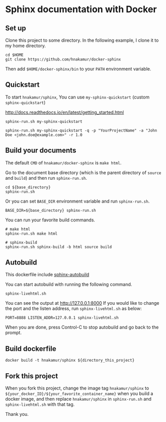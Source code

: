# Sphinx documentation with Docker

## Set up

Clone this project to some directory. In the following example, I clone it to
my home directory.

```
cd $HOME
git clone https://github.com/hnakamur/docker-sphinx
```

Then add `$HOME/docker-sphinx/bin` to your `PATH` environment variable.

## Quickstart
To start `hnakamur/sphinx`, You can use `my-sphinx-quickstart` (custom `sphinx-quickstart`)

http://docs.readthedocs.io/en/latest/getting_started.html

```
sphinx-run.sh my-sphinx-quickstart
```

```
sphinx-run.sh my-sphinx-quickstart -q -p "YourProjectName" -a "John Doe <john.doe@example.com>" -r 1.0
```

## Build your documents

The default `CMD` of `hnakamur/docker-sphinx` is `make html`.

Go to the document base directory (which is the parent directory of `source` and `build`)
and then run `sphinx-run.sh`.

```
cd ${base_directory}
sphinx-run.sh
```

Or you can set `BASE_DIR` environment variable and run `sphinx-run.sh`.

```
BASE_DIR=${base_directory} sphinx-run.sh
```

You can run your favorite build commands.

```
# make html
sphinx-run.sh make html

# sphinx-build
sphinx-run.sh sphinx-build -b html source build
```

## Autobuild

This dockerfile include [sphinx-autobuild](https://github.com/GaretJax/sphinx-autobuild)

You can start autobuild with running the following command.

```
sphinx-livehtml.sh
```

You can see the output at http://127.0.0.1:8000
If you would like to change the port and the listen address, run `sphinx-livehtml.sh` as below:

```
PORT=8888 LISTEN_ADDR=127.0.0.1 sphinx-livehtml.sh
```

When you are done, press Control-C to stop autobuild and go back to the prompt.


## Build dockerfile

```
docker build -t hnakamur/sphinx ${directory_this_project}
```

## Fork this project

When you fork this project, change the image tag `hnakamur/sphinx` to
`${your_docker_ID}/${your_favorite_container_name}` when you build
a docker image, and then replace `hnakamur/sphinx` in `sphinx-run.sh`
and `sphinx-livehtml.sh` with that tag.


Thank you.
